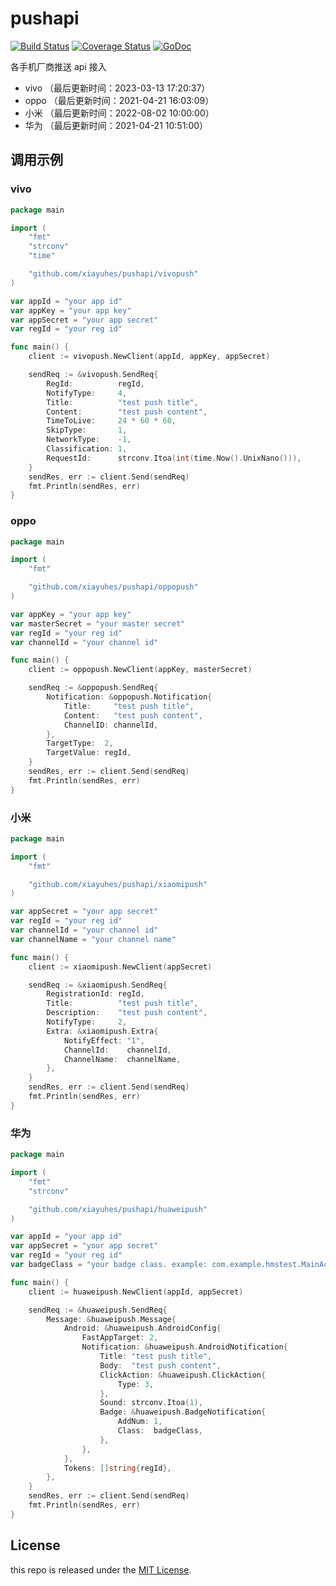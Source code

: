 # pushapi

[![Build Status](https://travis-ci.org/modood/pushapi.png)](https://travis-ci.org/modood/pushapi)
[![Coverage Status](https://coveralls.io/repos/github/modood/pushapi/badge.svg?branch=master)](https://coveralls.io/github/modood/pushapi?branch=master)
[![GoDoc](https://pkg.go.dev/badge/github.com/xiayuhes/pushapi)](https://pkg.go.dev/github.com/xiayuhes/pushapi)

各手机厂商推送 api 接入

*   vivo （最后更新时间：2023-03-13 17:20:37）
*   oppo （最后更新时间：2021-04-21 16:03:09）
*   小米 （最后更新时间：2022-08-02 10:00:00）
*   华为 （最后更新时间：2021-04-21 10:51:00）

## 调用示例

### vivo

```go
package main

import (
	"fmt"
	"strconv"
	"time"

	"github.com/xiayuhes/pushapi/vivopush"
)

var appId = "your app id"
var appKey = "your app key"
var appSecret = "your app secret"
var regId = "your reg id"

func main() {
	client := vivopush.NewClient(appId, appKey, appSecret)

	sendReq := &vivopush.SendReq{
		RegId:          regId,
		NotifyType:     4,
		Title:          "test push title",
		Content:        "test push content",
		TimeToLive:     24 * 60 * 60,
		SkipType:       1,
		NetworkType:    -1,
		Classification: 1,
		RequestId:      strconv.Itoa(int(time.Now().UnixNano())),
	}
	sendRes, err := client.Send(sendReq)
	fmt.Println(sendRes, err)
}
```

### oppo

```go
package main

import (
	"fmt"

	"github.com/xiayuhes/pushapi/oppopush"
)

var appKey = "your app key"
var masterSecret = "your master secret"
var regId = "your reg id"
var channelId = "your channel id"

func main() {
	client := oppopush.NewClient(appKey, masterSecret)

	sendReq := &oppopush.SendReq{
		Notification: &oppopush.Notification{
			Title:     "test push title",
			Content:   "test push content",
			ChannelID: channelId,
		},
		TargetType:  2,
		TargetValue: regId,
	}
	sendRes, err := client.Send(sendReq)
	fmt.Println(sendRes, err)
}
```

### 小米

```go
package main

import (
	"fmt"

	"github.com/xiayuhes/pushapi/xiaomipush"
)

var appSecret = "your app secret"
var regId = "your reg id"
var channelId = "your channel id"
var channelName = "your channel name"

func main() {
	client := xiaomipush.NewClient(appSecret)

	sendReq := &xiaomipush.SendReq{
		RegistrationId: regId,
		Title:          "test push title",
		Description:    "test push content",
		NotifyType:     2,
		Extra: &xiaomipush.Extra{
			NotifyEffect: "1",
			ChannelId:    channelId,
			ChannelName:  channelName,
		},
	}
	sendRes, err := client.Send(sendReq)
	fmt.Println(sendRes, err)
}
```

### 华为

```go
package main

import (
	"fmt"
	"strconv"

	"github.com/xiayuhes/pushapi/huaweipush"
)

var appId = "your app id"
var appSecret = "your app secret"
var regId = "your reg id"
var badgeClass = "your badge class. example: com.example.hmstest.MainActivity"

func main() {
	client := huaweipush.NewClient(appId, appSecret)

	sendReq := &huaweipush.SendReq{
		Message: &huaweipush.Message{
			Android: &huaweipush.AndroidConfig{
				FastAppTarget: 2,
				Notification: &huaweipush.AndroidNotification{
					Title: "test push title",
					Body:  "test push content",
					ClickAction: &huaweipush.ClickAction{
						Type: 3,
					},
					Sound: strconv.Itoa(1),
					Badge: &huaweipush.BadgeNotification{
						AddNum: 1,
						Class:  badgeClass,
					},
				},
			},
			Tokens: []string{regId},
		},
	}
	sendRes, err := client.Send(sendReq)
	fmt.Println(sendRes, err)
}
```

## License

this repo is released under the [MIT License](https://github.com/xiayuhes/pushapi/blob/master/LICENSE).

